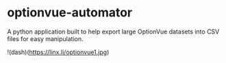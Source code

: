 # optionvue-automator
A python application built to help export large OptionVue datasets into CSV files for easy manipulation.


!(dash)(https://linx.li/optionvue1.jpg)
